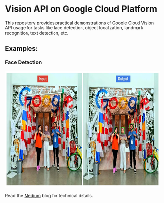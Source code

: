 # Vision API on Google Cloud Platform
This repository provides practical demonstrations of Google Cloud Vision API usage for tasks like face detection, object localization, landmark recognition, text detection, etc.

## Examples:

### Face Detection
<img src="https://github.com/NSTiwari/Vision-API-on-Google-Cloud-Platform/blob/main/examples/FaceDetection.png" width="785" height="382"/>

Read the [Medium](https://tiwarinitin1999.medium.com/computer-vision-made-easy-with-google-cloud-vision-api-851f3a9be80e) blog for technical details.
